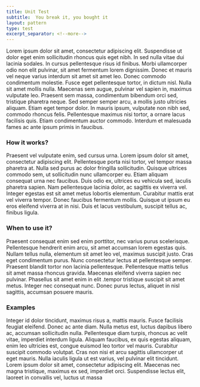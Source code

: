 ```yaml
---
title: Unit Test
subtitle:  You break it, you bought it
layout: pattern
type: test
excerpt_separator: <!--more-->
---
```

Lorem ipsum dolor sit amet, consectetur adipiscing elit. Suspendisse ut dolor eget enim sollicitudin rhoncus quis eget nibh. In sed nulla vitae dui lacinia sodales. In cursus pellentesque risus id finibus. Morbi ullamcorper odio non elit pulvinar, sit amet fermentum lorem dignissim. Donec et mauris vel neque varius interdum sit amet sit amet leo. <!--more-->Donec commodo condimentum molestie. Fusce eget pellentesque tortor, in dictum nisl. Nulla sit amet mollis nulla. Maecenas sem augue, pulvinar vel sapien in, maximus vulputate leo. Praesent sem massa, condimentum bibendum orci sed, tristique pharetra neque. Sed semper semper arcu, a mollis justo ultricies aliquam. Etiam eget tempor dolor. In mauris ipsum, vulputate non nibh sed, commodo rhoncus felis. Pellentesque maximus nisi tortor, a ornare lacus facilisis quis. Etiam condimentum auctor commodo. Interdum et malesuada fames ac ante ipsum primis in faucibus.

### How it works? ###
Praesent vel vulputate enim, sed cursus urna. Lorem ipsum dolor sit amet, consectetur adipiscing elit. Pellentesque porta nisi tortor, vel tempor massa pharetra at. Nulla sed purus ac dolor fringilla sollicitudin. Quisque ultrices commodo sem, ut sollicitudin nunc ullamcorper eu. Etiam aliquam consequat urna nec faucibus. Duis odio ex, ultrices eu vehicula sed, iaculis pharetra sapien. Nam pellentesque lacinia dolor, ac sagittis ex viverra vel. Integer egestas est sit amet metus lobortis elementum. Curabitur mattis erat vel viverra tempor. Donec faucibus fermentum mollis. Quisque ut ipsum eu eros eleifend viverra at in nisi. Duis et lacus vestibulum, suscipit tellus ac, finibus ligula.

### When to use it? ###
Praesent consequat enim sed enim porttitor, nec varius purus scelerisque. Pellentesque hendrerit enim arcu, sit amet accumsan lorem egestas quis. Nullam tellus nulla, elementum sit amet leo vel, maximus suscipit justo. Cras eget condimentum purus. Nunc consectetur lectus at pellentesque semper. Praesent blandit tortor non lacinia pellentesque. Pellentesque mattis tellus sit amet massa rhoncus gravida. Maecenas eleifend viverra sapien nec pulvinar. Phasellus sit amet enim in elit .tempor tristique suscipit sit amet metus. Integer nec consequat nunc. Donec purus lectus, aliquet in nisl sagittis, accumsan posuere mauris.

### Examples ###
Integer id dolor tincidunt, maximus risus a, mattis mauris. Fusce facilisis feugiat eleifend. Donec ac ante diam. Nulla metus est, luctus dapibus libero ac, accumsan sollicitudin nulla. Pellentesque diam turpis, rhoncus ac velit vitae, imperdiet interdum ligula. Aliquam faucibus, ex quis egestas aliquam, enim leo ultricies est, congue euismod leo tortor vel mauris. Curabitur suscipit commodo volutpat. Cras non nisi et arcu sagittis ullamcorper ut eget mauris. Nulla iaculis ligula ut est varius, vel pulvinar elit tincidunt. Lorem ipsum dolor sit amet, consectetur adipiscing elit. Maecenas nec magna tristique, maximus ex sed, imperdiet orci. Suspendisse lectus elit, laoreet in convallis vel, luctus ut massa